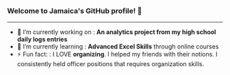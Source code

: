 ### Welcome to Jamaica's GitHub profile! 👋
---
- 🔭 I’m currently working on : **An analytics project from my high school daily logs entries**
- 🌱 I’m currently learning : **Advanced Excel Skills** through online courses
- ⚡ Fun fact: : I LOVE **organizing**. I helped my friends with their notions. I consistently held officer positions that requires organization skills.

<!--
**jrs-a/jrs-a** is a ✨ _special_ ✨ repository because its `README.md` (this file) appears on your GitHub profile.

Here are some ideas to get you started:

- 👯 I’m looking to collaborate on ...
- 🤔 I’m looking for help with ...
- 💬 Ask me about ...
- 📫 How to reach me: ...
- 😄 Pronouns: ...

-->
